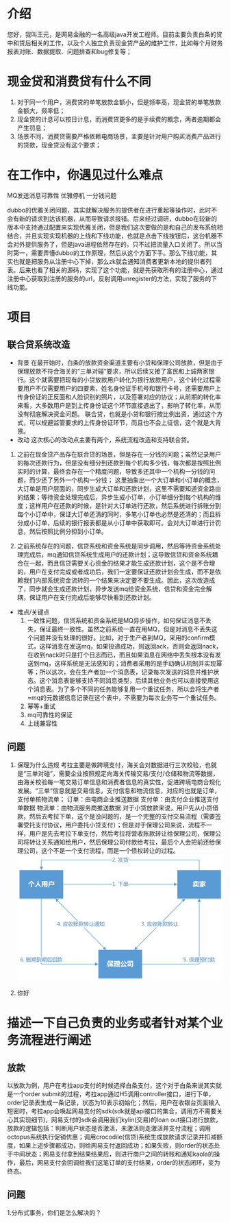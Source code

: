 # 介绍
您好，我叫王元，是网易金融的一名高级java开发工程师。目前主要负责白条的贷中和贷后相关的工作，以及个人独立负责现金贷产品的维护工作，比如每个月财务报表对账、数据提取、问题排查和bug修复等；
# 现金贷和消费贷有什么不同
1. 对于同一个用户，消费贷的单笔放款金额小，但是频率高，现金贷的单笔放款金额大，频率低；
2. 现金贷的计息可以按日计息，而消费贷更多的是手续费的概念，两者逾期都会产生罚息；
3. 场景不同，消费贷需要严格依赖电商场景，主要是针对用户购买消费产品进行的贷款，现金贷没有这个要求；

# 在工作中，你遇见过什么难点
MQ发送消息可靠性
优雅停机
一分钱问题

dubbo的优雅关闭问题，其实就解决服务的提供者在进行重起等操作时，此时不会有新的请求到达该机器，从而导致请求报错。后来经过调研，dubbo在较新的版本中支持通过配置来实现优雅关闭，但是我们这次要做的是和自己的发布系统相结合，并且实现实现机器的上线和下线功能，也就是点击下线按钮后，这台机器不会对外提供服务了，但是java进程依然存在的，只不过把流量入口关闭了。所以当时第一，需要弄懂dubbo的工作原理，然后从这个方面下手。那么下线功能，其实也就是把服务从注册中心下掉，那么zk就会通知消费者更新本地的提供者列表。后来也看了相关的源码，实现了这个功能，就是先获取所有的注册中心，通过注册中心获取到注册的服务的url，反射调用unregister的方法，实现了服务的下线功能。


# 项目
## 联合贷系统改造
* 背景
在最开始时，白条的放款资金渠道主要有小贷和保理公司放款，但是由于保理放款不符合海关的“三单对碰”要求，所以后续又接了富民和上诚两家银行。这个就需要把现有的小贷放款用户转化为银行放款用户，这个转化过程需要用户不仅需要用户的四要素，姓名身份证手机号和银行卡号，还需要用户上传身份证的正反面和人脸识别的照片，以及签署对应的协议；从前期的转化率来看，大多数用户是到上传身份证这个环节直接退出了，影响了转化率，从而没有彻底解决资金问题。
联合贷，也就是小贷和银行按比例出资，通过这个方式，可以规避监管要求的上传身份证环节，而且也不会上征信，这个就是大背景。
* 改动
这次核心的改动点主要有两个，系统流程改造和支持联合贷。
1. 之前在现金贷产品存在联合贷的场景，但是存在一分钱的问题；虽然记录用户的每次还款行为，但是没有细分到还款到每个机构多少钱，每次都是按照比例实时的计算，最终会存在一个精度问题，导致多还其中一个机构一分钱的问题，而少还了另外一个机构一分钱；
    这里抽象出一个大订单和小订单的概念，大订单是用户层面的，同步生成大订单和还款计划，这里不需要知道资金路由的结果；等待资金处理完成后，异步生成小订单，小订单细分到每个机构的维度；这样用户在还款的时候，是针对大订单进行还款，然后系统进行拆账分到每个小订单中，保证大订单还清的同时，多笔小订单也必然是还清的；而且拆分成小订单，后续的银行报表都是从小订单中获取即可。会对大订单进行计罚息，然后按照比例分担到小订单。
    
2. 之前系统存在的问题，信贷系统和资金系统是同步调用，然后等待资金系统处理完成后，mq通知信贷系统生成用户的还款计划；这导致信贷和资金系统耦合在一起，而且信贷需要关心资金的结果才能生成还款计划，这个是不合理的，用户在支付完成或者成功后，我们一定要保证还款计划会生成，而不是依赖我们内部系统资金流转的一个结果来决定要不要生成。因此，这次改造成了，同步就会生成还款计划，异步发送mq给资金系统，信贷和资金完全解耦，保证用户在支付完成后能够尽快看到还款计划。

* 难点/关键点
    1. 一致性问题，信贷系统和资金系统是MQ异步操作，如何保证消息不丢失，保证最终一致性。虽然之前系统一直在用MQ，但是对消息不丢失这个问题并没有处理的很好。比如，对于生产者到MQ，采用的confirm模式，这样消息在发送mq，如果投递成功，则返回ack，否则会返回nack，在收到nack时只是打个日志而已，而且如果消息在网络中丢失根本没有发送到mq，这样系统是无法感知的；消费者采用的是手动确认机制并实现幂等；所以这次，会在生产者加一个消息表，记录每次发送的消息并维护状态。这个消息表能够支持不同消息类型，后续其他业务也可以直接使用这个消息表。为了多个不同的任务能够复用一个重试任务，所以会将生产者=mq的元数据信息记录在这个表中，不需要为每次业务写一个重试任务。
    2. 幂等+重试
    3. mq可靠性的保证
    4. 上线兼容性

## 问题
1. 保理为什么违规
考拉主要是做跨境支付，海关会对数据进行三次校验，也就是“三单对碰”，需要企业按照规定向海关传输交易/支付/仓储和物流等数据，由海关校验每一笔交易订单信息和消费者信息的真实性，促进跨境电商合规化发展。“三单“信息就是交易信息，支付信息和物流信息，对应的也就是订单，支付单核物流单；
订单：由电商企业推送数据
支付单：由支付企业推送支付单数据
物流单：由物流服务商推送数据
对于小贷放款来说，用户先从小贷借款，然后去考拉下单，这个是没问题的，是一个完整的支付交易流程（需要签署受托支付协议，用户委托小贷支付）；但是对于保理公司来说，流程不一样，用户是先去考拉下单支付，然后考拉将营收账款转让给保理公司，保理公司将转让关系通知给用户，然后保理公司付款给考拉，最后个人会把前还给保理公司，这个不是一个支付流程，而是一个债权转让的过程。
![](media/15623015332277.jpg)

2. 你好




# 描述一下自己负责的业务或者针对某个业务流程进行阐述
## 放款
以放款为例，用户在考拉app支付的时候选择白条支付，这个对于白条来说其实就是一个order submit的过程，考拉app通过H5调用controller接口，进行下单，order记录表生成一条记录，状态为10表示初始化；然后，用户在收银台页面输入短密时，考拉app会唤起网易支付的sdk(sdk就是api接口的集合，调用方不需要关心其实现细节)，网易支付的sdk会调用我们kylin(交易)的loan out接口进行放款，放款的逻辑包括：判断用户状态是否激活，未激活则走激活并支付流程；调用octopus系统执行促销优惠；调用crocodile(信贷)系统生成放款请求记录并扣减额度，如果上述步骤都成功，则给网易支付返回成功；如果失败，则order的状态处于中间状态；网易支付拿到结果结果后，则进行商户之间的转账和通知kaola的操作，最后，网易支付会回调给我们这笔订单的支付结果，order的状态闭环，变为终态。
## 问题
1.分布式事务，你们是怎么解决的？